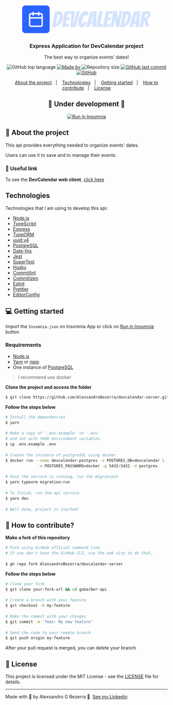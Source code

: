 <h1 align="center">
	<img alt="DevCalendar" src=".github/assets/logo.svg" width="400px" />
</h1>

<h3 align="center">Express Application for DevCalendar project</h3>

<p align="center">The best way to organize events' dates!</p>

<p align="center">
  <img alt="GitHub top language" src="https://img.shields.io/github/languages/top/AlexsandroBezerra/devcalendar-server?color=2B63FF">

  <a href="https://www.linkedin.com/in/alexsandrobezerra/" target="_blank" rel="noopener noreferrer">
    <img alt="Made by" src="https://img.shields.io/badge/made%20by-Alexsandro%20G%20Bezerra-2B63FF">
  </a>

  <img alt="Repository size" src="https://img.shields.io/github/repo-size/AlexsandroBezerra/devcalendar-server?color=2B63FF">

  <a href="https://github.com/AlexsandroBezerra/devcalendar-server/commits/master">
    <img alt="GitHub last commit" src="https://img.shields.io/github/last-commit/AlexsandroBezerra/devcalendar-server?color=2B63FF">
  </a>

  <a href="https://github.com/AlexsandroBezerra/devcalendar-server/blob/main/LICENSE">
    <img alt="GitHub" src="https://img.shields.io/github/license/AlexsandroBezerra/devcalendar-server?color=2B63FF">
  </a>
</p>

<p align="center">
  <a href="#about-the-project">About the project</a>&nbsp;&nbsp;&nbsp;|&nbsp;&nbsp;&nbsp;
  <a href="#technologies">Technologies</a>&nbsp;&nbsp;&nbsp;|&nbsp;&nbsp;&nbsp;
  <a href="#getting-started">Getting started</a>&nbsp;&nbsp;&nbsp;|&nbsp;&nbsp;&nbsp;
  <a href="#how-to-contribute">How to contribute</a>&nbsp;&nbsp;&nbsp;|&nbsp;&nbsp;&nbsp;
  <a href="#license">License</a>
</p>

<h2 align="center">🚧 Under development 🚧</h2>

<p align="center" id="insomnia-button">
  <a href="https://insomnia.rest/run/?label=DevCalendar&uri=https%3A%2F%2Fraw.githubusercontent.com%2FAlexsandroBezerra%2Fdevcalendar-server%2Fmain%2FInsomnia.json" target="_blank" ><img src="https://insomnia.rest/images/run.svg" alt="Run in Insomnia"></a>
</p>

<p id="about-the-project"></p>

## 💁 About the project

This api provides everything needed to organize events' dates.

Users can use it to save and to manage their events.

### 🔗 Useful link

To see the **DevCalendar web client**, [click here](https://github.com/AlexsandroBezerra/devcalendar-web) <br />

<p id="technologies"></p>

## Technologies

Technologies that I am using to develop this api:

- [Node.js](https://nodejs.org/en/)
- [TypeScript](https://www.typescriptlang.org/)
- [Express](https://expressjs.com/pt-br/)
- [TypeORM](https://typeorm.io/#/)
- [uuid v4](https://github.com/thenativeweb/uuidv4/)
- [PostgreSQL](https://www.postgresql.org/)
- [Date-fns](https://date-fns.org/)
- [Jest](https://jestjs.io/)
- [SuperTest](https://github.com/visionmedia/supertest)
- [Husky](https://github.com/typicode/husky)
- [Commitlint](https://github.com/conventional-changelog/commitlint)
- [Commitizen](https://github.com/commitizen/cz-cli)
- [Eslint](https://eslint.org/)
- [Prettier](https://prettier.io/)
- [EditorConfig](https://editorconfig.org/)

<p id="getting-started"></p>

## 💻 Getting started

Import the `Insomnia.json` on Insomnia App or click on [Run in Insomnia](#insomnia-button) button

### Requirements

- [Node.js](https://nodejs.org/en/)
- [Yarn](https://classic.yarnpkg.com/) or [npm](https://www.npmjs.com/)
- One instance of [PostgreSQL](https://www.postgresql.org/)

> I recommend use docker

**Clone the project and access the folder**

```bash
$ git clone https://github.com/AlexsandroBezerra/devcalendar-server.git && cd devcalendar-server
```

**Follow the steps below**

```bash
# Install the dependencies
$ yarn

# Make a copy of '.env.example' to '.env'
# and set with YOUR environment variables.
$ cp .env.example .env

# Create the instance of postgreSQL using docker
$ docker run --name devcalendar-postgres -e POSTGRES_DB=devcalendar \
              -e POSTGRES_PASSWORD=docker -p 5432:5432 -d postgres

# Once the service is running, run the migrations
$ yarn typeorm migration:run

# To finish, run the api service
$ yarn dev

# Well done, project is started!
```

<p id="how-to-contribute"></p>

## 🤔 How to contribute?
**Make a fork of this repository**

```bash
# Fork using GitHub official command line
# If you don't have the GitHub CLI, use the web site to do that.

$ gh repo fork AlexsandroBezerra/devcalendar-server
```

**Follow the steps below**

```bash
# Clone your fork
$ git clone your-fork-url && cd gobarber-api

# Create a branch with your feature
$ git checkout -b my-feature

# Make the commit with your changes
$ git commit -m 'feat: My new feature'

# Send the code to your remote branch
$ git push origin my-feature
```

After your pull request is merged, you can delete your branch

<p id="license"></p>

## 📝 License

This project is licensed under the MIT License - see the [LICENSE](LICENSE) file for details.

---

Made with :purple_heart: by Alexsandro G Bezerra 👋 &nbsp;[See my Linkedin](https://www.linkedin.com/in/alexsandrobezerra)
